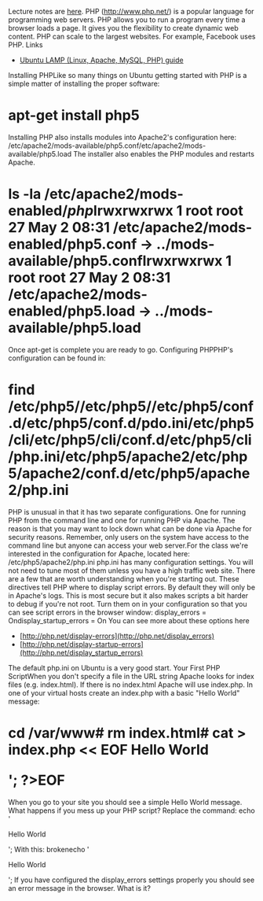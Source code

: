 Lecture notes are [here](https://docs.google.com/a/lifealgorithmic.com/presentation/d/1VOTapkxxiuqZgDSM68BZOFTJR-6TaVG_9yS2Qnl1tBE/edit#slide=id.g382bfdc58_089).
PHP (http://www.php.net/) is a popular language for programming web servers. PHP allows you to run a program every time a browser loads a page. It gives you the flexibility to create dynamic web content. PHP can scale to the largest websites. For example, Facebook uses PHP.
Links
  * [Ubuntu LAMP (Linux, Apache, MySQL, PHP) guide](https://help.ubuntu.com/community/ApacheMySQLPHP)

Installing PHPLike so many things on Ubuntu getting started with PHP is a simple matter of installing the proper software:
# apt-get install php5
Installing PHP also installs modules into Apache2's configuration here:
/etc/apache2/mods-available/php5.conf/etc/apache2/mods-available/php5.load
The installer also enables the PHP modules and restarts Apache.
# ls -la /etc/apache2/mods-enabled/*php*lrwxrwxrwx 1 root root 27 May 2 08:31 /etc/apache2/mods-enabled/php5.conf -> ../mods-available/php5.conflrwxrwxrwx 1 root root 27 May 2 08:31 /etc/apache2/mods-enabled/php5.load -> ../mods-available/php5.load
Once apt-get is complete you are ready to go.
Configuring PHPPHP's configuration can be found in:
# find /etc/php5//etc/php5//etc/php5/conf.d/etc/php5/conf.d/pdo.ini/etc/php5/cli/etc/php5/cli/conf.d/etc/php5/cli/php.ini/etc/php5/apache2/etc/php5/apache2/conf.d/etc/php5/apache2/php.ini
PHP is unusual in that it has two separate configurations. One for running PHP from the command line and one for running PHP via Apache. The reason is that you may want to lock down what can be done via Apache for security reasons. Remember, only users on the system have access to the command line but anyone can access your web server.For the class we're interested in the configuration for Apache, located here:
/etc/php5/apache2/php.ini
php.ini has many configuration settings. You will not need to tune most of them unless you have a high traffic web site. There are a few that are worth understanding when you're starting out. These directives tell PHP where to display script errors. By default they will only be in Apache's logs. This is most secure but it also makes scripts a bit harder to debug if you're not root. Turn them on in your configuration so that you can see script errors in the browser window:
display_errors = Ondisplay_startup_errors = On
You can see more about these options here
  * [http://php.net/display-errors](http://php.net/display_errors)
  * [http://php.net/display-startup-errors](http://php.net/display_startup_errors)

The default php.ini on Ubuntu is a very good start.
Your First PHP ScriptWhen you don't specify a file in the URL string Apache looks for index files (e.g. index.html). If there is no index.html Apache will use index.php. In one of your virtual hosts create an index.php with a basic "Hello World" message:
# cd /var/www# rm index.html# cat > index.php << EOF<html><head> <title>PHP Test</title></head><body><?php echo '<p>Hello World</p>'; ?></body></html>EOF
When you go to your site you should see a simple Hello World message. What happens if you mess up your PHP script? Replace the command:
echo '<p>Hello World</p>';
With this:
brokenecho '<p>Hello World</p>';
If you have configured the display_errors settings properly you should see an error message in the browser. What is it?